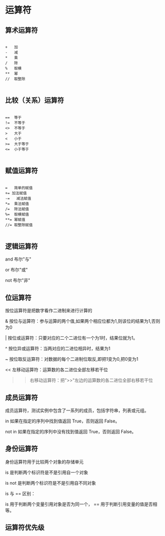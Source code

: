
# 运算符

## 算术运算符
<pre>
<code>
+	加
-	减
*	乘
/	除
%	取模
**	幂
//	取整除
</code>
</pre>

## 比较（关系）运算符
<pre>
<code>
==	等于
!=	不等于
<>	不等于
>	大于
<	小于
>=	大于等于
<=	小于等于
</code>
</pre>


## 赋值运算符
<pre>
<code>
=	简单的赋值
+= 加法赋值
-=	 减法赋值
*=	乘法赋值
/=	除法赋值
%=	取模赋值
**=	幂赋值
//=	取整除赋值
</code>
</pre>

## 逻辑运算符

and		布尔"与"

or		布尔"或"

not	布尔"非" 

## 位运算符

按位运算符是把数字看作二进制来进行计算的

&	按位与运算符：参与运算的两个值,如果两个相应位都为1,则该位的结果为1,否则为0

|	按位或运算符：只要对应的二个二进位有一个为1时，结果位就为1。

^	按位异或运算符：当两对应的二进位相异时，结果为1

~	按位取反运算符：对数据的每个二进制位取反,即把1变为0,把0变为1 

<<	左移动运算符：运算数的各二进位全部左移若干位

>>	右移动运算符：把">>"左边的运算数的各二进位全部右移若干位


## 成员运算符

成员运算符，测试实例中包含了一系列的成员，包括字符串，列表或元组。

in	如果在指定的序列中找到值返回 True，否则返回 False。

not in	如果在指定的序列中没有找到值返回 True，否则返回 False。

## 身份运算符

身份运算符用于比较两个对象的存储单元

is 是判断两个标识符是不是引用自一个对象

is not 是判断两个标识符是不是引用自不同对象

is 与 == 区别：

is 用于判断两个变量引用对象是否为同一个， == 用于判断引用变量的值是否相等。


## 运算符优先级





